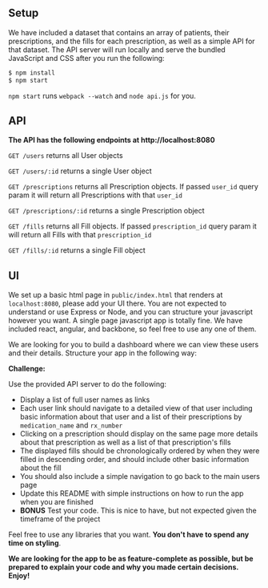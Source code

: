 ## Setup
We have included a dataset that contains an array of patients, their prescriptions, and the fills for each prescription, as well as a simple API for that dataset. The API server will run locally and serve the bundled JavaScript and CSS after you run the following:

```sh
$ npm install
$ npm start
```

`npm start` runs `webpack --watch` and `node api.js` for you.

## API

**The API has the following endpoints at http://localhost:8080**

`GET /users` returns all User objects

`GET /users/:id` returns a single User object

`GET /prescriptions` returns all Prescription objects. If passed `user_id` query param it will return all Prescriptions with that `user_id`

`GET /prescriptions/:id` returns a single Prescription object

`GET /fills` returns all Fill objects. If passed `prescription_id` query param it will return all Fills with that `prescription_id`

`GET /fills/:id` returns a single Fill object

## UI

We set up a basic html page in `public/index.html` that renders at `localhost:8080`, please add your UI there. You are not expected to understand or use Express or Node, and you can structure your javascript however you want. A single page javascript app is totally fine. We have included react, angular, and backbone, so feel free to use any one of them.

We are looking for you to build a dashboard where we can view these users and their details. Structure your app in the following way:

**Challenge:**

Use the provided API server to do the following:

*  Display a list of full user names as links
*  Each user link should navigate to a detailed view of that user including basic information about that user and a list of their prescriptions by `medication_name` and `rx_number`
*  Clicking on a prescription should display on the same page more details about that prescription as well as a list of that prescription's fills
*  The displayed fills should be chronologically ordered by when they were filled in descending order, and should include other basic information about the fill
*  You should also include a simple navigation to go back to the main users page
*  Update this README with simple instructions on how to run the app when you are finished
* **BONUS** Test your code. This is nice to have, but not expected given the timeframe of the project

Feel free to use any libraries that you want. **You don't have to spend any time on styling**.

**We are looking for the app to be as feature-complete as possible, but be prepared to explain your code and why you made certain decisions. Enjoy!**

